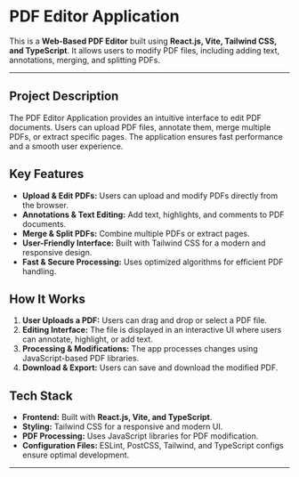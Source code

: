 # PDF Editor Application

This is a **Web-Based PDF Editor** built using **React.js, Vite, Tailwind CSS, and TypeScript**. It allows users to modify PDF files, including adding text, annotations, merging, and splitting PDFs.

---

## Project Description

The PDF Editor Application provides an intuitive interface to edit PDF documents. Users can upload PDF files, annotate them, merge multiple PDFs, or extract specific pages. The application ensures fast performance and a smooth user experience.

## Key Features

- **Upload & Edit PDFs:** Users can upload and modify PDFs directly from the browser.
- **Annotations & Text Editing:** Add text, highlights, and comments to PDF documents.
- **Merge & Split PDFs:** Combine multiple PDFs or extract pages.
- **User-Friendly Interface:** Built with Tailwind CSS for a modern and responsive design.
- **Fast & Secure Processing:** Uses optimized algorithms for efficient PDF handling.

## How It Works

1. **User Uploads a PDF:** Users can drag and drop or select a PDF file.
2. **Editing Interface:** The file is displayed in an interactive UI where users can annotate, highlight, or add text.
3. **Processing & Modifications:** The app processes changes using JavaScript-based PDF libraries.
4. **Download & Export:** Users can save and download the modified PDF.

## Tech Stack

- **Frontend:** Built with **React.js, Vite, and TypeScript**.
- **Styling:** Tailwind CSS for a responsive and modern UI.
- **PDF Processing:** Uses JavaScript libraries for PDF modification.
- **Configuration Files:** ESLint, PostCSS, Tailwind, and TypeScript configs ensure optimal development.

---
